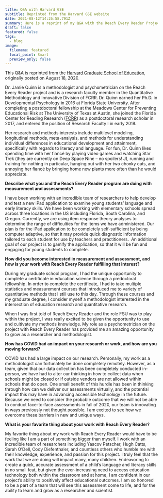 ```yaml
---
title: Q&A with Harvard GSE
subtitle: Reprinted from the Harvard GSE website
date: 2021-08-12T14:26:58.791Z
summary: Here is a reprint of my Q&A with the Reach Every Reader Project at Harvard GSE.
draft: false
featured: false
tags:
  - blog
image:
  filename: featured
  focal_point: Smart
  preview_only: false
---
```

This Q&A is reprinted from the [Harvard Graduate School of Education](https://reacheveryreader.gse.harvard.edu/qa-with-jamie-quinn-florida-center-for-reading-research/), originally posted on August 18, 2020.



<!--StartFragment-->

Dr. Jamie Quinn is a methodologist and psychometrician on the Reach Every Reader project and is a research faculty member in the Quantitative Methodology and Innovative Division of FCRR. Dr. Quinn earned her Ph.D. in Developmental Psychology in 2016 at Florida State University. After completing a postdoctoral fellowship at the Meadows Center for Preventing Educational Risk at The University of Texas at Austin, she joined the Florida Center for Reading Research ([FCRR](https://www.fcrr.org/)) as a postdoctoral research scholar in 2017, and entered the position of Research Faculty I in early 2018.

Her research and methods interests include multilevel modeling, longitudinal methods, meta-analysis, and methods for understanding individual differences in educational development and attainment, specifically with regards to literacy and language. For fun, Dr. Quinn likes spending time with her fiancé by playing video games and watching Star Trek (they are currently on Deep Space Nine – no spoilers! J), running and training for nothing in particular, hanging out with her two chonky cats, and annoying her fiancé by bringing home new plants more often than he would appreciate.

**Describe what you and the Reach Every Reader program are doing with measurement and assessments?**

I have been working with an incredible team of researchers to help develop and test a new iPad application to examine young students’ language and early literacy skills. We have been working with elementary schools spread across three locations in the US including Florida, South Carolina, and Oregon. Currently, we are using item response theory analyses to determine the range of difficulties for the items we have administered. Our plan is for the iPad application to be completely self-sufficient by being computer adaptive, so that it may provide quick diagnostic information tailored to each student for use by teachers and practitioners.  An additional goal of our project is to gamify the application, so that it will be fun and engaging for young students to complete.

**How did you become interested in measurement and assessment, and how is your work with Reach Every Reader fulfilling that interest?**

During my graduate school program, I had the unique opportunity to complete a certificate in education science through a predoctoral fellowship. In order to complete the certificate, I had to take multiple statistics and measurement courses that introduced me to variety of quantitative methods that I still use to this day. Through these courses and my graduate degree, I consider myself a methodologist interested in the intersection of education research and quantitative research.

When I was first told of Reach Every Reader and the role FSU was to play within the project, I was really excited to be given the opportunity to use and cultivate my methods knowledge. My role as a psychometrician on the project with Reach Every Reader has provided me an amazing opportunity to grow as a researcher and methodologist.

**How has COVID had an impact on your research or work, and how are you moving forward?**

COVID has had a large impact on our research. Personally, my work as a methodologist can fortunately be done completely remotely. However, as a team, given that our data collection has been completely conducted in-person, we have had to alter our thinking in how to collect data when schools might be closed or if outside vendors are not allowed within schools that do open. One small benefit of this hurdle has been in thinking through how can we deliver our assessments virtually, and the potential impact this may have in advancing accessible technology in the future. Because we need to consider the probable outcome that we will not be able to conduct face-to-face assessments in fall of 2020, our team is innovating in ways previously not thought possible. I am excited to see how we overcome these barriers in new and unique ways.

**What is your favorite thing about your work with Reach Every Reader?**

My favorite thing about my work with Reach Every Reader would have to be feeling like I am a part of something bigger than myself. I work with an incredible team of researchers including Yaacov Petscher, Hugh Catts, Sarah O’Dell, Cody Diefenthaler, and countless others who humble me with their knowledge, experience, and passion for this project. I truly feel that the work that we are doing will impact many, many children. Endeavoring to create a quick, accurate assessment of a child’s language and literacy skills in no small feat, but given the ever-increasing need to access education technology both within the classroom and at home, I am confident in our project’s ability to positively affect educational outcomes. I am so honored to be a part of a team that will see this assessment come to life, and for the ability to learn and grow as a researcher and scientist.

<!--EndFragment-->